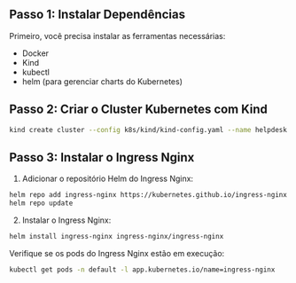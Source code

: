 ## Passo 1: Instalar Dependências
Primeiro, você precisa instalar as ferramentas necessárias:

- Docker
- Kind
- kubectl
- helm (para gerenciar charts do Kubernetes)

## Passo 2: Criar o Cluster Kubernetes com Kind

```bash
kind create cluster --config k8s/kind/kind-config.yaml --name helpdesk
```

## Passo 3: Instalar o Ingress Nginx

1. Adicionar o repositório Helm do Ingress Nginx:

```bash
helm repo add ingress-nginx https://kubernetes.github.io/ingress-nginx
helm repo update
```

2. Instalar o Ingress Nginx:

```bash
helm install ingress-nginx ingress-nginx/ingress-nginx
```

Verifique se os pods do Ingress Nginx estão em execução:

```bash
kubectl get pods -n default -l app.kubernetes.io/name=ingress-nginx
```








<!-- # How to install Helm

```bash
$ curl -fsSL -o get_helm.sh https://raw.githubusercontent.com/helm/helm/main/scripts/get-helm-3
$ chmod 700 get_helm.sh
$ ./get_helm.sh
``` -->